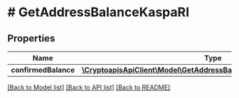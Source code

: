 # # GetAddressBalanceKaspaRI

## Properties

Name | Type | Description | Notes
------------ | ------------- | ------------- | -------------
**confirmedBalance** | [**\CryptoapisApiClient\Model\GetAddressBalanceKaspaRIConfirmedBalance**](GetAddressBalanceKaspaRIConfirmedBalance.md) |  |

[[Back to Model list]](../../README.md#models) [[Back to API list]](../../README.md#endpoints) [[Back to README]](../../README.md)
